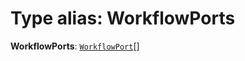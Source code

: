 # Type alias: WorkflowPorts

**WorkflowPorts**: [`WorkflowPort`](/en/auto-docs/free-layout-editor/interfaces/WorkflowPort.md)\[]
